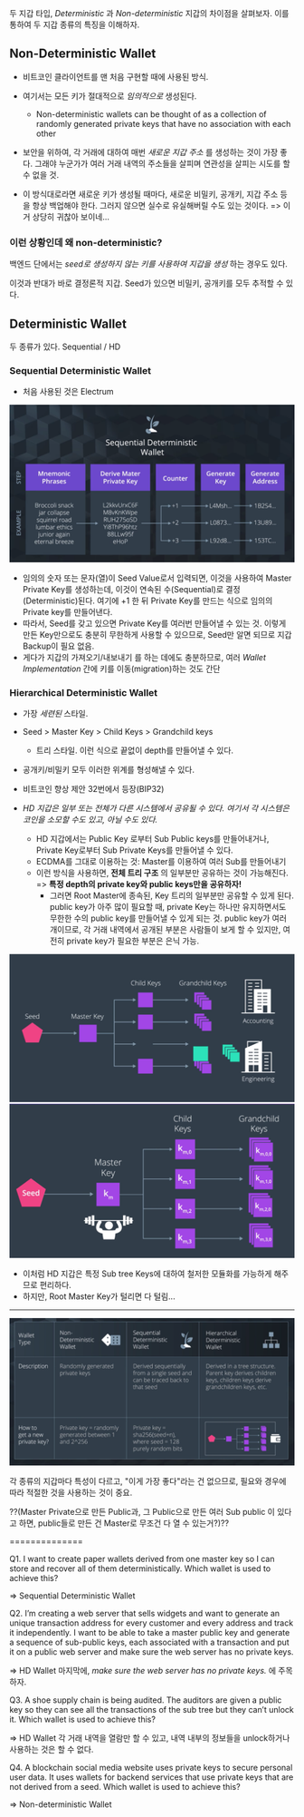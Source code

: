 두 지갑 타입, *Deterministic* 과 *Non-deterministic* 지갑의 차이점을 살펴보자. 이를 통하여 두 지갑 종류의 특징을 이해하자.

## Non-Deterministic Wallet

- 비트코인 클라이언트를 맨 처음 구현할 때에 사용된 방식.
- 여기서는 모든 키가 절대적으로 *임의적으로* 생성된다.
  - Non-deterministic wallets can be thought of as a collection of randomly generated private keys that have no association with each other

- 보안을 위하여, 각 거래에 대하여 매번 *새로운 지갑 주소* 를 생성하는 것이 가장 좋다.
  그래야 누군가가 여러 거래 내역의 주소들을 살피며 연관성을 살피는 시도를 할 수 없을 것.
- 이 방식대로라면 새로운 키가 생성될 때마다, 새로운 비밀키, 공개키, 지갑 주소 등을 항상 백업해야 한다.
  그러지 않으면 실수로 유실해버릴 수도 있는 것이다.
  => 이거 상당히 귀찮아 보이네...

### 이런 상황인데 왜 non-deterministic?

백엔드 단에서는 *seed로 생성하지 않는 키를 사용하여 지갑을 생성* 하는 경우도 있다.

이것과 반대가 바로 결정론적 지갑. Seed가 있으면 비밀키, 공개키를 모두 추적할 수 있다.

## Deterministic Wallet

두 종류가 있다. Sequential / HD

### Sequential Deterministic Wallet

- 처음 사용된 것은 Electrum

![sdk](sdk.png)

- 임의의 숫자 또는 문자(열)이 Seed Value로서 입력되면,
  이것을 사용하여 Master Private Key를 생성하는데, 이것이 연속된 수(Sequential)로 결정(Deterministic)된다.
  여기에 +1 한 뒤 Private Key를 만드는 식으로 임의의 Private key를 만들어낸다.
- 따라서, Seed를 갖고 있으면 Private Key를 여러번 만들어낼 수 있는 것.
  이렇게 만든 Key만으로도 충분히 무한하게 사용할 수 있으므로, Seed만 알면 되므로 지갑 Backup이 필요 없음.
- 게다가 지갑의 가져오기/내보내기 를 하는 데에도 충분하므로, 여러 *Wallet Implementation* 간에 키를 이동(migration)하는 것도 간단

### Hierarchical Deterministic Wallet

- 가장 *세련된* 스타일.
- Seed > Master Key > Child Keys > Grandchild keys
  - 트리 스타일. 이런 식으로 끝없이 depth를 만들어낼 수 있다.
- 공개키/비밀키 모두 이러한 위계를 형성해낼 수 있다.
- 비트코인 향상 제안 32번에서 등장(BIP32)

- *HD 지갑은 일부 또는 전체가 다른 시스템에서 공유될 수 있다. 여기서 각 시스템은 코인을 소모할 수도 있고, 아닐 수도 있다.*
  - HD 지갑에서는 Public Key 로부터 Sub Public keys를 만들어내거나, Private Key로부터 Sub Private Keys를 만들어낼 수 있다.
  - ECDMA를 그대로 이용하는 것: Master를 이용하여 여러 Sub를 만들어내기
  - 이런 방식을 사용하면, **전체 트리 구조** 의 일부분만 공유하는 것이 가능해진다.
    => **특정 depth의 private key와 public keys만을 공유하자!**
    - 그러면 Root Master에 종속된, Key 트리의 일부분만 공유할 수 있게 된다.
    public key가 아주 많이 필요할 때, private Key는 하나만 유지하면서도 무한한 수의 public key를 만들어낼 수 있게 되는 것.
    public key가 여러 개이므로, 각 거래 내역에서 공개된 부분은 사람들이 보게 할 수 있지만, 여전히 private key가 필요한 부분은 은닉 가능.

![hd](hd1.png)
![hd](hd2.png)

- 이처럼 HD 지갑은 특정 Sub tree Keys에 대하여 철저한 모듈화를 가능하게 해주므로 편리하다.
- 하지만, Root Master Key가 털리면 다 털림...

----

![compare](compare.png)

각 종류의 지갑마다 특성이 다르고, "이게 가장 좋다"라는 건 없으므로,
필요와 경우에 따라 적절한 것을 사용하는 것이 중요.

??(Master Private으로 만든 Public과, 그 Public으로 만든 여러 Sub public 이 있다고 하면, public들로 만든 건 Master로 무조건 다 열 수 있는거?)??

==============

Q1. I want to create paper wallets derived from one master key so I can store and recover all of them deterministically. Which wallet is used to achieve this?

=> Sequential Deterministic Wallet

Q2. I’m creating a web server that sells widgets and want to generate an unique transaction address for every customer and every address and track it independently. I want to be able to take a master public key and generate a sequence of sub-public keys, each associated with a transaction and put it on a public web server and make sure the web server has no private keys.

=> HD Wallet
마지막에, *make sure the web server has no private keys.* 에 주목하자.

Q3. A shoe supply chain is being audited. The auditors are given a public key so they can see all the transactions of the sub tree but they can’t unlock it. Which wallet is used to achieve this?

=> HD Wallet
각 거래 내역을 열람만 할 수 있고, 내역 내부의 정보들을 unlock하거나 사용하는 것은 할 수 없다.

Q4. A blockchain social media website uses private keys to secure personal user data. It uses wallets for backend services that use private keys that are not derived from a seed. Which wallet is used to achieve this?

=> Non-deterministic Wallet
